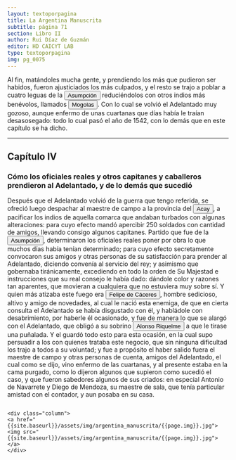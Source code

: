 ```yaml
---
layout: textoporpagina
title: La Argentina Manuscrita
subtitle: página 71
section: Libro II
author: Rui Díaz de Guzmán
editor: HD CAICYT LAB
type: textoporpagina
img: pg_0075
---
```


<div class="row">
    <div class="column">
Al fin, matándoles mucha gente, y prendiendo los más que pudieron ser habidos, fueron ajusticiados los más culpados, y el resto se trajo a poblar a cuatro leguas de la <a href="https://recogito.pelagios.org/document/wzqxhk0h3vpikm/part/1/edit#ea870fb5-6c0d-4592-8904-f258ac8c8c7a" target="_blank"><button class="balloon" data-balloon-pos="up" data-balloon-length="large" data-balloon="Asunción del Paraguay.">Asumpción</button></a> reduciéndolos con otros indios más benévolos, llamados <button class="balloon" data-balloon-pos="up" data-balloon-length="large" data-balloon="Indios bárbaros del Paraguay. Indios benévolos, reducidos por Cabeza de Vaca. Las dos veces que se habla de estos indios, se les clasifica de un modo contradictorio: porque el bárbaro es cuando menos grosero; lo que no supone benevolencia. Esta tribu ha dejado de existir, y se habla muy poco de ella en la historia de la conquista. Su nombre no es guaraní, e ignoramos lo que signifique.">Mogolas</button>. Con lo cual se volvió el Adelantado muy gozoso, aunque enfermo de unas cuartanas que días había le traían desasosegado: todo lo cual pasó el año de 1542, con lo demás que en este capítulo se ha dicho. 
<hr>
<h2>Capítulo IV</h2><h3>Cómo los oficiales reales y otros capitanes y caballeros prendieron al Adelantado, y de lo demás que sucedió</h3><p>Después que el Adelantado volvió de la guerra que tengo referida, se ofreció luego despachar al maestre de campo a la provincia del <button class="balloon" data-balloon-pos="up" data-balloon-length="large" data-balloon="Pueblo de Paraguay. Podría tratarse de Acahay?">Acay</button>, a pacificar los indios de aquella comarca que andaban turbados con algunas alteraciones: para cuyo efecto mandó apercibir 250 soldados con cantidad de amigos, llevando consigo algunos capitanes. Partido que fue de la <a href="https://recogito.pelagios.org/document/wzqxhk0h3vpikm/part/1/edit#c94ff169-ab74-4216-b5b1-37b82f84c12d" target="_blank"><button class="balloon" data-balloon-pos="up" data-balloon-length="large" data-balloon="Asunción del Paraguay.">Asumpción</button></a>, determinaron los oficiales reales poner por obra lo que muchos días había tenían determinado; para cuyo efecto secretamente convocaron sus amigos y otras personas de su satisfacción para prender al Adelantado, diciendo convenía al servicio del rey; y asimismo que gobernaba tiránicamente, excediendo en todo la orden de Su Majestad e instrucciones que su real consejo le había dado: dándole color y razones tan aparentes, que movieran a cualquiera que no estuviera muy sobre sí. Y quien más atizaba este fuego era <button class="balloon" data-balloon-pos="up" data-balloon-length="large" data-balloon="Felipe de Cáceres (n. Madrid, ca. 1538) fueun conquistador, explorador y colonizador español.Se desempeñó como gobernador interino del Ríode la Plata y del Paraguay, con sede en Asunción,entre el 11 de diciembre de 1568 hasta el 14 dejulio de 1572.">Felipe de Cáceres</button>, hombre sedicioso, altivo y amigo de novedades, al cual le nació esta enemiga, de que en cierta consulta el Adelantado se había disgustado con él, y habládole con desabrimiento, por haberle él ocasionado, y fue de manera lo que se alargó con el Adelantado, que obligó a su sobrino <button class="balloon" data-balloon-pos="up" data-balloon-length="large" data-balloon="Alonso Riquelme de Guzmán (1519-1573) fue un conquistador oriundo de Jeréz de la Frontera y sobrino del Segundo Adelantado al Río de la Plata, Álvar Núñez Cabeza de Vaca, con quien llegó al Río de la Plata en 1541. Fue uno de sus más acérrimos partidarios durante la gobernación de Cabeza de Vaca y se convirtió en una de las figuras más prominentes de la facción de los &quot;leales&quot; una vez que aquel fuera expulsado de la provincia en 1545.Fue forzado por Domigo de Irala a casarse con una de sus hijas mestizas, unión de la cual nació Ruy Díaz de Guzmán.Bibliografía:Ricardo Lafuente Machaín, Alonso Riquelme de Guzmán, Buenos Aires, Amorrurtu, 1942.Tieffemberg, Silvia, &quot;Estudio Introductorio&quot;, en Díaz de Guzmán, Ruy, Argentina. Historia del Descubrimiento y Conquista del Río de la Plata de Ruy Díaz de Guzmán, Buenos Aires, Editorial de la Facultad de Filosofía y Letras-UBA, 2012.Fuentes &quot;Información hecha en Jerez de la Frontera a pedimento de Cabeza de Vaca para verificar ciertas cartas&quot;, en Núñez Cabeza de Vaca, Álvar, Relación de los Naufragios y Comentarios de Álvar Núñez Cabeza de Vaca, adelantado y gobernador del Río de la Plata. Ilustrado con varios documentos inéditos. Tomo Segundo, Madrid, Imprenta General de Victoriano Suárez, 1906, p. 289 (GGV 52/975; AGI Justicia 1131), 1545.">Alonso Riquelme</button> a que le tirase una puñalada. Y el guardó todo esto para esta ocasión, en la cual supo persuadir a los con quienes trataba este negocio, que sin ninguna dificultad los trajo a todos a su voluntad; y fue a propósito el haber salido fuera el maestre de campo y otras personas de cuenta, amigos del Adelantado, el cual como se dijo, vino enfermo de las cuartanas, y al presente estaba en la cama purgado, como lo dijeron algunos que supieron como sucedió el caso, y que fueron sabedores algunos de sus criados: en especial Antonio de Navarrete y Diego de Mendoza, su maestre de sala, que tenía particular amistad con el contador, y aun posaba en su casa. </p>   </div>

    <div class="column">
    <a href="{{site.baseurl}}/assets/img/argentina_manuscrita/{{page.img}}.jpg"><img src="{{site.baseurl}}/assets/img/argentina_manuscrita/{{page.img}}.jpg"></a>
    </div>
</div>